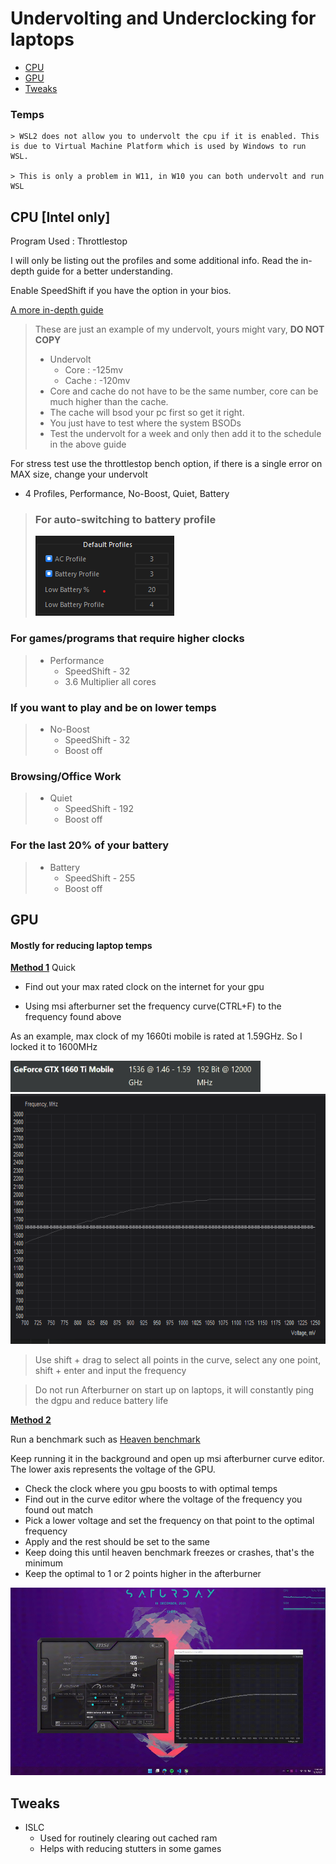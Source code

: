 
# Undervolting and Underclocking for laptops


- [CPU](#cpu) 
- [GPU](#gpu)
- [Tweaks](#tweaks)

### Temps 
    > WSL2 does not allow you to undervolt the cpu if it is enabled. This is due to Virtual Machine Platform which is used by Windows to run WSL.
    
    > This is only a problem in W11, in W10 you can both undervolt and run WSL 

## <strong>CPU [Intel only]</strong> 

Program Used : Throttlestop

I will only be listing out the profiles and some additional info. Read the in-depth guide for a better understanding.

Enable SpeedShift if you have the option in your bios.

[A more in-depth guide](https://www.ultrabookreview.com/31385-the-throttlestop-guide/)

>    These are just an example of my undervolt, yours might vary, **DO NOT COPY**
>    - Undervolt
>        - Core :  -125mv
>        - Cache : -120mv
>    - Core and cache do not have to be the same number, core can be much higher than the cache.
>    - The cache will bsod your pc first so get it right.
>    - You just have to test where the system BSODs
>    - Test the undervolt for a week and only then add it to the schedule in the above guide


For stress test use the throttlestop bench option, if there is a single error on MAX size, change your undervolt


- 4 Profiles, Performance, No-Boost, Quiet, Battery

> ### For auto-switching to battery profile
> ![tstop](../pics/ts.png)

### For games/programs that require higher clocks
> - Performance
>    - SpeedShift - 32
>    - 3.6 Multiplier all cores
    
### If you want to play and be on lower temps
> - No-Boost
>    - SpeedShift - 32
>    - Boost off

### Browsing/Office Work
> - Quiet
>    - SpeedShift - 192
>    - Boost off

### For the last 20% of your battery
> - Battery
>    - SpeedShift - 255
>    - Boost off


## <strong>GPU</strong> 

#### Mostly for reducing laptop temps

<u><strong>Method 1</strong></u>
Quick

- Find out your max rated clock on the internet for your gpu

- Using msi afterburner set the frequency curve(CTRL+F) to the frequency found above

As an example, max clock of my 1660ti mobile is rated at 1.59GHz. So I locked it to 1600MHz

<img src="../pics/maxclock.png" alt="maxclock" width="400" height ="50"/>

<img src="../pics/afterburner.png" alt="afterburner" width="700" height ="400"/>

> Use shift + drag to select all points in the curve, select any one point, shift + enter and input the frequency

> Do not run Afterburner on start up on laptops, it will constantly ping the dgpu and reduce battery life
> 
<u><strong>Method 2</strong></u>

Run a benchmark such as [Heaven benchmark](https://benchmark.unigine.com/heaven)

Keep running it in the background and open up msi afterburner curve editor.
The lower axis represents the voltage of the GPU.

- Check the clock where you gpu boosts to with optimal temps
- Find out in the curve editor where the voltage of the frequency you found out match
- Pick a lower voltage and set the frequency on that point to the optimal frequency
- Apply and the rest should be set to the same
- Keep doing this until heaven benchmark freezes or crashes, that's the minimum
- Keep the optimal to 1 or 2 points higher in the afterburner

<img src="../gifs/method2.gif" width="600" height="300"/>


## <strong>Tweaks</strong>

- ISLC
    - Used for routinely clearing out cached ram
    - Helps with reducing stutters in some games





    
